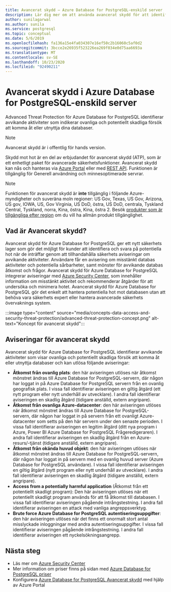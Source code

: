 ```yaml
---
title: Avancerat skydd – Azure Database for PostgreSQL-enskild server
description: Lär dig mer om att använda avancerat skydd för att identifiera avvikande databas aktiviteter som indikerar potentiella säkerhetshot mot databasen.
author: sunilagarwal
ms.author: sunila
ms.service: postgresql
ms.topic: conceptual
ms.date: 5/6/2019
ms.openlocfilehash: fa136a15e4fa034307e16ef50c2b16060c5af0d2
ms.sourcegitcommit: 3bcce2e26935f523226ea269f034e0d75aa6693a
ms.translationtype: MT
ms.contentlocale: sv-SE
ms.lasthandoff: 10/23/2020
ms.locfileid: "92490211"
---
```

# <a name="advanced-threat-protection-in-azure-database-for-postgresql---single-server"></a>Avancerat skydd i Azure Database for PostgreSQL-enskild server

Advanced Threat Protection för Azure Database for PostgreSQL identifierar avvikande aktiviteter som indikerar ovanliga och potentiellt skadliga försök att komma åt eller utnyttja dina databaser.

> [!NOTE]
> Avancerat skydd är i offentlig för hands version.

Skydd mot hot är en del av erbjudandet för avancerat skydd (ATP), som är ett enhetligt paket för avancerade säkerhetsfunktioner. Avancerat skydd kan nås och hanteras via [Azure Portal](https://portal.azure.com) eller med [REST API](/rest/api/postgresql). Funktionen är tillgänglig för Generell användning och minnesoptimerade servrar.

> [!NOTE]
> Funktionen för avancerat skydd är **inte** tillgänglig i följande Azure-myndigheter och suveräna moln regioner: US Gov, Texas, US Gov, Arizona, US gov, IOWA, US, Gov Virginia, US DoD, östra, US DoD, centrala, Tyskland Central, Tyskland, norra, Kina, östra, Kina, östra 2. Besök [produkter som är tillgängliga efter region](https://azure.microsoft.com/global-infrastructure/services/) om du vill ha allmän produkt tillgänglighet.

## <a name="what-is-advanced-threat-protection"></a>Vad är Avancerat skydd?

Avancerat skydd för Azure Database for PostgreSQL ger ett nytt säkerhets lager som gör det möjligt för kunder att identifiera och svara på potentiella hot när de inträffar genom att tillhandahålla säkerhets aviseringar om avvikande aktiviteter. Användare får en avisering om misstänkt databas aktiviteter och potentiella sårbarheter, samt mönster för avvikande databas åtkomst och frågor. Avancerat skydd för Azure Database for PostgreSQL integrerar aviseringar med [Azure Security Center](https://azure.microsoft.com/services/security-center/), som innehåller information om misstänkt aktivitet och rekommenderar åtgärder för att undersöka och minimera hotet. Avancerat skydd för Azure Database for PostgreSQL gör det enkelt att hantera potentiella hot mot databasen utan att behöva vara säkerhets expert eller hantera avancerade säkerhets övervaknings system. 

:::image type="content" source="media/concepts-data-access-and-security-threat-protection/advanced-threat-protection-concept.png" alt-text="Koncept för avancerat skydd":::

## <a name="advanced-threat-protection-alerts"></a>Aviseringar för avancerat skydd 
Avancerat skydd för Azure Database for PostgreSQL identifierar avvikande aktiviteter som visar ovanliga och potentiellt skadliga försök att komma åt eller utnyttja databaser och kan utlösa följande aviseringar:
- **Åtkomst från ovanlig plats**: den här aviseringen utlöses när åtkomst mönstret ändras till Azure Database for PostgreSQL-servern, där någon har loggat in på Azure Database for PostgreSQL servern från en ovanlig geografisk plats. I vissa fall identifierar aviseringen en giltig åtgärd (ett nytt program eller nytt underhåll av utvecklare). I andra fall identifierar aviseringen en skadlig åtgärd (tidigare anställd, extern angripare).
- **Åtkomst från ovanliga Azure-datacenter**: den här aviseringen utlöses när åtkomst mönstret ändras till Azure Database for PostgreSQL-servern, där någon har loggat in på servern från ett ovanligt Azure-datacenter som setts på den här servern under den senaste perioden. I vissa fall identifierar aviseringen en legitim åtgärd (ditt nya program i Azure, Power BI Azure Database for PostgreSQL Frågeredigeraren). I andra fall identifierar aviseringen en skadlig åtgärd från en Azure-resurs/-tjänst (tidigare anställd, extern angripare).
- **Åtkomst från okända huvud objekt**: den här aviseringen utlöses när åtkomst mönstret ändras till Azure Database for PostgreSQL-servern, där någon har loggat in på servern med en ovanlig huvud server (Azure Database for PostgreSQL användare). I vissa fall identifierar aviseringen en giltig åtgärd (nytt program eller nytt underhåll av utvecklare). I andra fall identifierar aviseringen en skadlig åtgärd (tidigare anställd, extern angripare).
- **Access from a potentially harmful application** (Åtkomst från ett potentiellt skadligt program): Den här aviseringen utlöses när ett potentiellt skadligt program används för att få åtkomst till databasen. I vissa fall identifierar aviseringen pågående intrångstestning. I andra fall identifierar aviseringen en attack med vanliga angreppsverktyg.
- **Brute force Azure Database for PostgreSQL autentiseringsuppgifter**: den här aviseringen utlöses när det finns ett onormalt stort antal misslyckade inloggningar med andra autentiseringsuppgifter. I vissa fall identifierar aviseringen pågående intrångstestning. I andra fall identifierar aviseringen ett nyckelsökningsangrepp.

## <a name="next-steps"></a>Nästa steg

* Läs mer om [Azure Security Center](../security-center/security-center-introduction.md)
* Mer information om priser finns på sidan med [Azure Database for PostgreSQL priser](https://azure.microsoft.com/pricing/details/postgresql/) 
* Konfigurera [Azure Database for PostgreSQL Avancerat skydd](howto-database-threat-protection-portal.md) med hjälp av Azure Portal